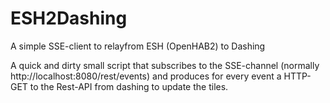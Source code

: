 # ESH2Dashing
A simple SSE-client to relayfrom ESH (OpenHAB2) to Dashing

A quick and dirty small script that subscribes to the SSE-channel (normally  http://localhost:8080/rest/events) and produces for every event a HTTP-GET to the Rest-API from dashing to update the tiles. 
